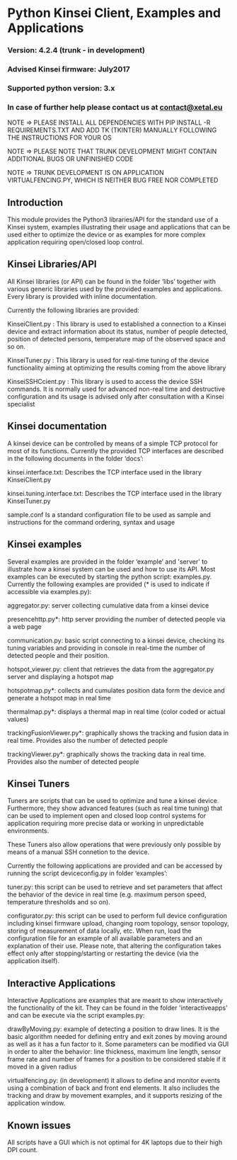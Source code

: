 # Python Kinsei Client, Examples and Applications 
### Version: 4.2.4 (trunk - in development)
### Advised Kinsei firmware: July2017
### Supported python version: 3.x
### In case of further help please contact us at contact@xetal.eu

NOTE => PLEASE INSTALL ALL DEPENDENCIES WITH PIP INSTALL -R REQUIREMENTS.TXT AND ADD TK (TKINTER) MANUALLY FOLLOWING THE INSTRUCTIONS FOR YOUR OS

NOTE => PLEASE NOTE THAT TRUNK DEVELOPMENT MIGHT CONTAIN ADDITIONAL BUGS OR UNFINISHED CODE

NOTE => TRUNK DEVELOPMENT IS ON APPLICATION VIRTUALFENCING.PY, WHICH IS NEITHER BUG FREE NOR COMPLETED


## Introduction
This module provides the Python3 libraries/API for the standard use of a Kinsei system, examples illustrating their usage and applications that can be used either to optimize the device or as examples for more complex application requiring open/closed loop control.

## Kinsei Libraries/API
All Kinsei libraries (or API) can be found in the folder ‘libs’ together with various generic libraries used by the provided examples and applications. Every library is provided with inline documentation.

Currently the following libraries are provided:

KinseiClient.py :
This library is used to established a connection to a Kinsei device and extract information about its status, number of people detected, position of detected persons, temperature map of the observed space and so on. 

KinseiTuner.py : 
This library is used for real-time tuning of the device functionality aiming at optimizing the results coming from the above library

KinseiSSHCcient.py :
This library is used to access the device SSH commands. It is normally used for advanced non-real time and destructive configuration and its usage is advised only after consultation with a Kinsei specialist

## Kinsei documentation
A kinsei device can be controlled by means of a simple TCP protocol for most of its functions. Currently the provided TCP interfaces are described in the following documents in the folder ‘docs’:

kinsei.interface.txt:
Describes the TCP interface used in the library KinseiClient.py

kinsei.tuning.interface.txt:
Describes the TCP interface used in the library KinseiTuner.py

sample.conf
Is a standard configuration file to be used as sample and instructions for the command ordering, syntax and usage

## Kinsei examples
Several examples are provided in the folder ‘example’ and 'server' to illustrate how a kinsei system can be used and how to use its API. Most examples can be executed by starting the python script: examples.py.
Currently the following examples are provided (* is used to indicate if accessible via examples.py):
 
aggregator.py: server collecting cumulative data from a kinsei device

presencehttp.py*: http server providing the number of detected people via a web page

communication.py: basic script connecting to a kinsei device, checking its tuning variables and providing in console in real-time the number of detected people and their position.

hotspot_viewer.py: client that retrieves the data from the aggregator.py server and displaying a hotspot map

hotspotmap.py*: collects and cumulates position data form the device and generate a hotspot map in real time

thermalmap.py*: displays a thermal map in real time (color coded or actual values)

trackingFusionViewer.py*: graphically shows the tracking and fusion data in real time. Provides also the number of detected people

trackingViewer.py*: graphically shows the tracking data in real time. Provides also the number of detected people

## Kinsei Tuners
Tuners are scripts that can be used to optimize and tune a kinsei device. Furthermore, they show advanced features (such as real time tuning) that can be used to implement open and closed loop control systems for application requiring more precise data or working in unpredictable environments. 

These Tuners also allow operations that were previously only possible by means of a manual SSH connetion to the device.

Currently the following applications are provided and can be accessed by running the script deviceconfig.py in folder ‘examples’:

tuner.py: this script can be used to retrieve and set parameters that affect the behavior of the device in real time (e.g. maximum person speed, temperature thresholds and so on).

configurator.py: this script can be used to perform full device configuration including kinsei firmware upload, changing room topology, sensor topology, storing of measurement of data locally, etc. When run, load the configuration file for an example of all available parameters and an explanation of their use. Please note, that altering the configuration takes effect only after stopping/starting or restarting the device (via the application itself). 

## Interactive Applications
Interactive Applications are examples that are meant to show interactively the functionality of the kit. 
They can be found in the folder 'interactiveapps' and can be execute via the script examples.py:

drawByMoving.py: example of detecting a position to draw lines. It is the basic algorithm needed for defining
entry and exit zones by moving around as well as it has a fun factor to it. Some parameters can be modified via GUI
in order to alter the behavior: line thickness, maximum line length, sensor frame rate and number of frames for a 
position to be considered stable if it moved in a given radius

virtualfencing.py: (in development) it allows to define and monitor events using a combination of back and front end elements. It also incliudes the tracking and draw by movement examples, and it supports resizing of the application window.

## Known issues
All scripts have a GUI which is not optimal for 4K laptops due to their high DPI count.


